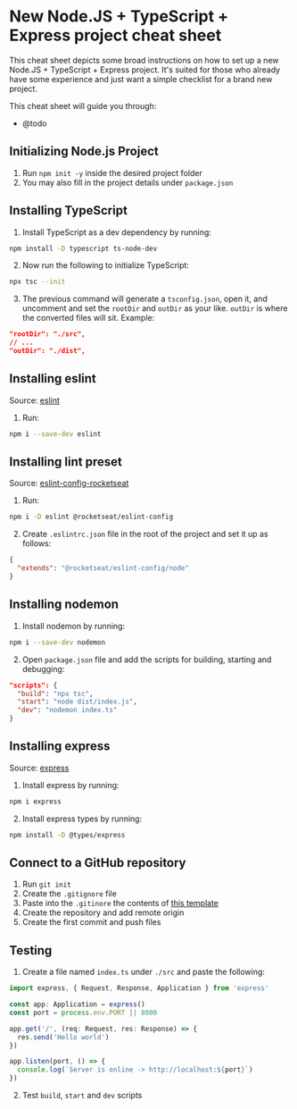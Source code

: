 # New Node.JS + TypeScript + Express project cheat sheet

This cheat sheet depicts some broad instructions on how to set up a new Node.JS + TypeScript + Express project. It's suited for those who already have some experience and just want a simple checklist for a brand new project.

This cheat sheet will guide you through:

- @todo

## Initializing Node.js Project

1. Run `npm init -y` inside the desired project folder
2. You may also fill in the project details under `package.json`

## Installing TypeScript

1. Install TypeScript as a dev dependency by running:

```bash
npm install -D typescript ts-node-dev
```

2. Now run the following to initialize TypeScript:

```bash
npx tsc --init
```

3. The previous command will generate a `tsconfig.json`, open it, and uncomment and set the `rootDir` and `outDir` as your like. `outDir` is where the converted files will sit. Example:

```json
"rootDir": "./src",
// ...
"outDir": "./dist", 
```

## Installing eslint

Source: [eslint](https://www.npmjs.com/package/eslint)

1. Run:

```bash
npm i --save-dev eslint
```

## Installing lint preset

Source: [eslint-config-rocketseat](https://github.com/Rocketseat/eslint-config-rocketseat)

1. Run:
```bash
npm i -D eslint @rocketseat/eslint-config
```
2. Create `.eslintrc.json` file in the root of the project and set it up as follows:

```json
{
  "extends": "@rocketseat/eslint-config/node"
}
```

## Installing nodemon

1. Install nodemon by running:

```bash
npm i --save-dev nodemon
```

2. Open `package.json` file and add the scripts for building, starting and debugging:

```json
"scripts": {
  "build": "npx tsc",
  "start": "node dist/index.js",
  "dev": "nodemon index.ts"
}
```

## Installing express

Source: [express](https://www.npmjs.com/package/express)

1. Install express by running:

```bash
npm i express
```

2. Install express types by running:

```bash
npm install -D @types/express
```

## Connect to a GitHub repository

1. Run `git init`
2. Create the `.gitignore` file
3. Paste into the `.gitinore` the contents of [this template](https://github.com/github/gitignore/blob/main/Node.gitignore)
4. Create the repository and add remote origin
5. Create the first commit and push files

## Testing

1. Create a file named `index.ts` under `./src` and paste the following:

```typescript
import express, { Request, Response, Application } from 'express'

const app: Application = express()
const port = process.env.PORT || 8000

app.get('/', (req: Request, res: Response) => {
  res.send('Hello world')
})

app.listen(port, () => {
  console.log(`Server is online -> http://localhost:${port}`)
})

```

2. Test `build`, `start` and `dev` scripts
